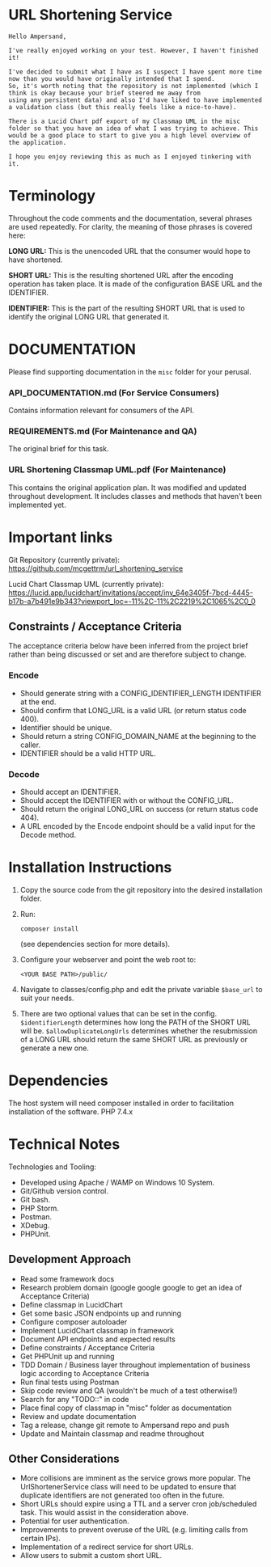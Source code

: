 # URL Shortening Service
```
Hello Ampersand, 

I've really enjoyed working on your test. However, I haven't finished it! 

I've decided to submit what I have as I suspect I have spent more time now than you would have originally intended that I spend.
So, it's worth noting that the repository is not implemented (which I think is okay because your brief steered me away from
using any persistent data) and also I'd have liked to have implemented a validation class (but this really feels like a nice-to-have).

There is a Lucid Chart pdf export of my Classmap UML in the misc folder so that you have an idea of what I was trying to achieve. This would be a good place to start to give you a high level overview of the application.

I hope you enjoy reviewing this as much as I enjoyed tinkering with it. 
```

# Terminology
Throughout the code comments and the documentation, several phrases are used repeatedly. For clarity, the meaning of those phrases is covered here:

**LONG URL:** This is the unencoded URL that the consumer would hope to have shortened.

**SHORT URL:** This is the resulting shortened URL after the encoding operation has taken place. It is made of the configuration
BASE URL and the IDENTIFIER.

**IDENTIFIER:** This is the part of the resulting SHORT URL that is used to identify the original LONG URL that generated it. 


# DOCUMENTATION
Please find supporting documentation in the `misc` folder for your perusal.
### API_DOCUMENTATION.md (For Service Consumers)
Contains information relevant for consumers of the API.
### REQUIREMENTS.md (For Maintenance and QA)
The original brief for this task.
### URL Shortening Classmap UML.pdf (For Maintenance)
This contains the original application plan. It was modified and updated throughout development. It includes classes and methods that haven't been implemented yet. 

# Important links
Git Repository (currently private): https://github.com/mcgettrm/url_shortening_service

Lucid Chart Classmap UML (currently private): https://lucid.app/lucidchart/invitations/accept/inv_64e3405f-7bcd-4445-b17b-a7b491e9b343?viewport_loc=-11%2C-11%2C2219%2C1065%2C0_0

## Constraints / Acceptance Criteria
The acceptance criteria below have been inferred from the project brief rather than being discussed or set and are therefore subject to change.

### Encode
- Should generate string with a CONFIG_IDENTIFIER_LENGTH IDENTIFIER at the end.
- Should confirm that LONG_URL is a valid URL (or return status code 400).
- Identifier should be unique.
- Should return a string CONFIG_DOMAIN_NAME at the beginning to the caller.
- IDENTIFIER should be a valid HTTP URL.

### Decode
- Should accept an IDENTIFIER.
- Should accept the IDENTIFIER with or without the CONFIG_URL.
- Should return the original LONG_URL on success (or return status code 404).
- A URL encoded by the Encode endpoint should be a valid input for the Decode method.

# Installation Instructions
1. Copy the source code from the git repository into the desired installation folder.
2. Run:
   ``` 
   composer install
   ``` 
   (see dependencies section for more details).
3. Configure your webserver and point the web root to: 
   ```
   <YOUR BASE PATH>/public/
   ``` 
   
4. Navigate to classes/config.php and edit the private variable `$base_url` to suit your needs.
5. There are two optional values that can be set in the config. `$identifierLength` determines how long the PATH of the SHORT URL
will be. `$allowDuplicateLongUrls` determines whether the resubmission of a LONG URL should return the same SHORT URL as previously or generate a new one.

# Dependencies
The host system will need composer installed in order to facilitation installation of the software.
PHP 7.4.x

# Technical Notes
Technologies and Tooling:
- Developed using Apache / WAMP on Windows 10 System.
- Git/Github version control.
- Git bash.
- PHP Storm.
- Postman.
- XDebug.
- PHPUnit.


## Development Approach
- Read some framework docs
- Research problem domain (google google google to get an idea of Acceptance Criteria)
- Define classmap in LucidChart
- Get some basic JSON endpoints up and running
- Configure composer autoloader
- Implement LucidChart classmap in framework
- Document API endpoints and expected results
- Define constraints / Acceptance Criteria 
- Get PHPUnit up and running
- TDD Domain / Business layer throughout implementation of business logic according to Acceptance Criteria
- Run final tests using Postman
- Skip code review and QA (wouldn't be much of a test otherwise!)
- Search for any "TODO::" in code
- Place final copy of classmap in "misc" folder as documentation
- Review and update documentation
- Tag a release, change git remote to Ampersand repo and push
- Update and Maintain classmap and readme throughout


## Other Considerations
- More collisions are imminent as the service grows more popular. The UrlShortenerService class will need to be updated to
ensure that duplicate identifiers are not generated too often in the future. 
- Short URLs should expire using a TTL and a server cron job/scheduled task. This would assist in the consideration above.
- Potential for user authentication. 
- Improvements to prevent overuse of the URL (e.g. limiting calls from certain IPs).
- Implementation of a redirect service for short URLs.
- Allow users to submit a custom short URL.

